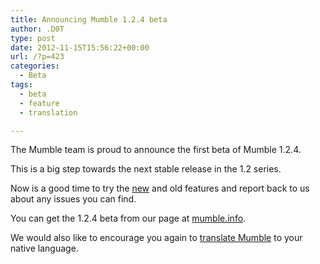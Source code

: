 ```yaml
---
title: Announcing Mumble 1.2.4 beta
author: .D0T
type: post
date: 2012-11-15T15:56:22+00:00
url: /?p=423
categories:
  - Beta
tags:
  - beta
  - feature
  - translation

---
```

The Mumble team is proud to announce the first beta of Mumble 1.2.4.
  
This is a big step towards the next stable release in the 1.2 series.

Now is a good time to try the [new][1] and old features and report back to us about any issues you can find.

You can get the 1.2.4 beta from our page at [mumble.info][2].

We would also like to encourage you again to [translate Mumble][3] to your native language.

 [1]: http://mumble.sourceforge.net/Upcoming
 [2]: http://mumble.info
 [3]: http://blog.mumble.info/call-for-translations/